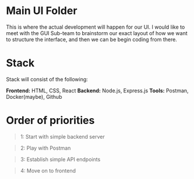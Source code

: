 # Main UI Folder

This is where the actual development will happen for our UI. I would like to meet with the GUI Sub-team to brainstorm our exact layout of how we want to structure the interface, and then we can be begin coding from there. 

# Stack

Stack will consist of the following:

**Frontend:** HTML, CSS, React
**Backend:** Node.js, Express.js 
**Tools:**  Postman, Docker(maybe), Github

# Order of priorities

> 1: Start with simple backend server

> 2: Play with Postman

> 3: Establish simple API endpoints

> 4: Move on to frontend